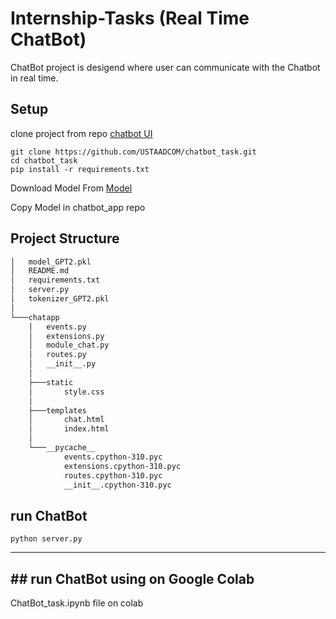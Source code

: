 # Internship-Tasks (Real Time ChatBot)
ChatBot project is desigend where user can communicate with the Chatbot in real time.

## Setup
  
  clone project from repo
  [chatbot UI](https://github.com/USTAADCOM/chatbot_task.git)
  ```code
  git clone https://github.com/USTAADCOM/chatbot_task.git
  cd chatbot_task
  pip install -r requirements.txt
  ```
  Download Model From
  [Model](https://drive.google.com/file/d/157cGLz6s94la0G8bdzxxTOo3D7ckHB1w/view?usp=sharing) 

  Copy Model in chatbot_app repo
## Project Structure

```bash
│   model_GPT2.pkl
│   README.md
│   requirements.txt
│   server.py
│   tokenizer_GPT2.pkl
│
└───chatapp
    │   events.py
    │   extensions.py
    │   module_chat.py
    │   routes.py
    │   __init__.py
    │
    ├───static
    │       style.css
    │
    ├───templates
    │       chat.html
    │       index.html
    │
    └───__pycache__
            events.cpython-310.pyc
            extensions.cpython-310.pyc
            routes.cpython-310.pyc
            __init__.cpython-310.pyc
```

## run ChatBot 
```code
python server.py
```
______________________________________
## ## run ChatBot using on Google Colab
ChatBot_task.ipynb file on colab 